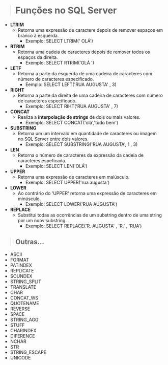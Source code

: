 ># Funções no SQL Server
* **LTRIM**
    * Retorna uma expressão de caractere depois de remover espaços em branco à esquerda.
      * Exemplo: SELECT LTRIM('     OLÁ')
* **RTRIM**
  * Retorna uma cadeia de caracteres depois de remover todos os espaços da direita.
    * Exemplo: SELECT RTRIM('OLÁ      ')
* **LETF**
  * Retorna a parte da esquerda de uma cadeira de caracteres com número de caracteres especificado.
    * Eemplo: SELECT LEFT('RUA AUGUSTA' , 3) 
* **RIGHT**
  * Retorna a parte da direita de uma cadeira de caracteres com número de caracteres especificado.
    * Exemplo: SELECT RIHT('RUA AUGUSTA' , 7)
* **CONCAT**
  * Realiza a **interpolação de strings** de dois ou mais valores.
    * Exemplo: SELECT CONCAT('olá','tudo bem')
* **SUBSTRING**
  * Retorna um um intervalo em quantidade de caracteres ou imagem no SQL Server entre dois valores.
    * Exemplo: SELECT SUBSTRING('RUA AUGUSTA', 1 , 3)
* **LEN**
  * Retorna o número de caracteres da expressão da cadeia de caracteres espeficada.
    * Exemplo: SELECT LEN('OLÁ')
* **UPPER**
  * Retorna uma expressão de caracteres em maiúsculo.
    * Exemplo: SELECT UPPER('rua augusta') 
* **LOWER**
  * Ao contrário do 'UPPER' retorna uma expressão de caracteres em minúsculo.
    * Exemplo: SELECT LOWER('RUA AUGUSTA')
* **REPLACE**
  * Substitui todas as ocorrências de um substring dentro de uma string por um noov substring.
    * Exemplo: SELECT REPLACE('R. AUGUSTA' , 'R.' , 'RUA')
>## Outras...
* ASCII 
* FORMAT
* PATINDEX
* REPLICATE
* SOUNDEX
* STRING_SPLIT
* TRANSLATE
* CHAR
* CONCAT_WS
* QUOTENAME
* REVERSE
* SPACE
* STRING_AGG
* STUFF
* CHARINDEX
* DIFERENCE
* NCHAR
* STR
* STRING_ESCAPE
* UNICODE
